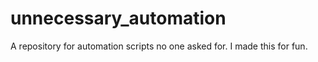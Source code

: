 # unnecessary_automation
A repository for automation scripts no one asked for. I made this for fun.
